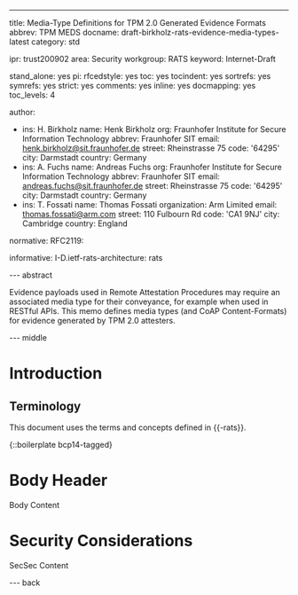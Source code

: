---
title: Media-Type Definitions for TPM 2.0 Generated Evidence Formats
abbrev: TPM MEDS
docname: draft-birkholz-rats-evidence-media-types-latest
category: std

ipr: trust200902
area: Security
workgroup: RATS
keyword: Internet-Draft

stand_alone: yes
pi:
  rfcedstyle: yes
  toc: yes
  tocindent: yes
  sortrefs: yes
  symrefs: yes
  strict: yes
  comments: yes
  inline: yes
  docmapping: yes
  toc_levels: 4

author:
 - ins: H. Birkholz
   name: Henk Birkholz
   org: Fraunhofer Institute for Secure Information Technology
   abbrev: Fraunhofer SIT
   email: henk.birkholz@sit.fraunhofer.de
   street: Rheinstrasse 75
   code: '64295'
   city: Darmstadt
   country: Germany
 - ins: A. Fuchs
   name: Andreas Fuchs
   org: Fraunhofer Institute for Secure Information Technology
   abbrev: Fraunhofer SIT
   email: andreas.fuchs@sit.fraunhofer.de
   street: Rheinstrasse 75
   code: '64295'
   city: Darmstadt
   country: Germany
 - ins: T. Fossati
   name: Thomas Fossati
   organization: Arm Limited
   email: thomas.fossati@arm.com
   street: 110 Fulbourn Rd
   code: 'CA1 9NJ'
   city: Cambridge
   country: England


normative:
  RFC2119:

informative:
  I-D.ietf-rats-architecture: rats

--- abstract

Evidence payloads used in Remote Attestation Procedures may require an
associated media type for their conveyance, for example when used in RESTful
APIs.  This memo defines media types (and CoAP Content-Formats) for evidence
generated by TPM 2.0 attesters.

--- middle

# Introduction

## Terminology

This document uses the terms and concepts defined in {{-rats}}.

{::boilerplate bcp14-tagged}

# Body Header

Body Content

# Security Considerations

SecSec Content

--- back

